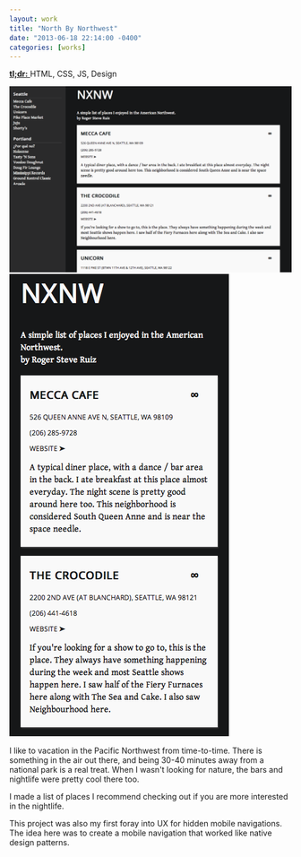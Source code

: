 ```yaml
---
layout: work
title: "North By Northwest"
date: "2013-06-18 22:14:00 -0400"
categories: [works]
---
```


<a href="https://rogeruiz.gitlab.io/NXNW/" target="_blank">
  <strong>tl;dr:</strong>
</a> HTML, CSS, JS, Design

![Desktop Screenshot](/img/works/nxnw-desktop.png "North By Northwest Desktop")
![Mobile Screenshot](/img/works/nxnw-mobile.png "North By Northwest Mobile")

I like to vacation in the Pacific Northwest from time-to-time. There is something
in the air out there, and being 30-40 minutes away from a national park is a real
treat. When I wasn't looking for nature, the bars and nightlife were pretty cool
there too.

I made a list of places I recommend checking out if you are more interested in the
nightlife.

This project was also my first foray into UX for hidden mobile navigations. The
idea here was to create a mobile navigation that worked like native design patterns.
